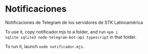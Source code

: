 # Notificaciones
Notificaciones de Telegram de los servidores de STK Latinoamérica

To use it, copy notificador.mjs to a folder, and run <code>npm i sqlite sqlite3 node-telegram-bot-api typescript</code> in that folder.

To run it, launch <code>node notificador.mjs</code>.
